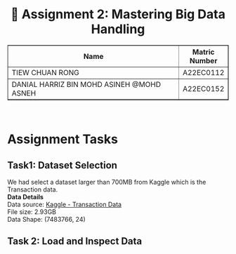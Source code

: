 # <div align='center'>📘 Assignment 2: Mastering Big Data Handling</div>
<table border="solid" align="center">
  <tr>
    <th>Name</th>
    <th>Matric Number</th>
  </tr>
  <tr>
    <td width=80%>TIEW CHUAN RONG</td>
    <td>A22EC0112</td>
  </tr>
  <tr>
    <td width=80%>DANIAL HARRIZ BIN MOHD ASINEH @MOHD ASNEH</td>
    <td>A22EC0152</td>
  </tr>
</table>
<br>

# Assignment Tasks
## Task1: Dataset Selection <br>
We had select a dataset larger than 700MB from Kaggle which is the Transaction data.<br>
**Data Details** <br>
Data source: [Kaggle - Transaction Data](https://www.kaggle.com/datasets/ismetsemedov/transactions) <br>
File size: 2.93GB <br>
Data Shape: (7483766, 24) <br>
## Task 2: Load and Inspect Data <br>
